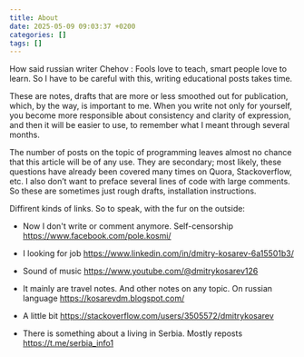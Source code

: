```yaml
---
title: About
date: 2025-05-09 09:03:37 +0200
categories: []
tags: []
---
```


How said russian writer Chehov : Fools love to teach, smart people love to learn. So I have to be careful with this, writing educational posts takes time.

These are notes, drafts that are more or less smoothed out for publication, which, by the way, is important to me. When you write not only for yourself, you become more responsible about consistency  and clarity of expression,  and then it will be easier to use, to remember what I meant through several months.

The number of posts on the topic of programming leaves almost no chance that this article will be of any use. They are secondary; most likely, these questions have already been covered many times on Quora, Stackoverflow, etc. I also don’t want to preface several lines of code with large comments. So these are sometimes just rough drafts, installation instructions.

Diffirent kinds of links. So to speak, with the fur on the outside:


- Now I don't write or comment anymore. Self-censorship <https://www.facebook.com/pole.kosmi/>

- I looking for job <https://www.linkedin.com/in/dmitry-kosarev-6a15501b3/>

- Sound of music <https://www.youtube.com/@dmitrykosarev126>

- It  mainly are travel notes. And other notes on any topic. On russian language <https://kosarevdm.blogspot.com/>

- A little bit <https://stackoverflow.com/users/3505572/dmitrykosarev>

- There is something about a living in Serbia. Mostly reposts <https://t.me/serbia_info1>